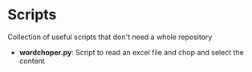 # Scripts
Collection of useful scripts that don't need a whole repository

* **wordchoper.py**: Script to read an excel file and chop and select the content
 
